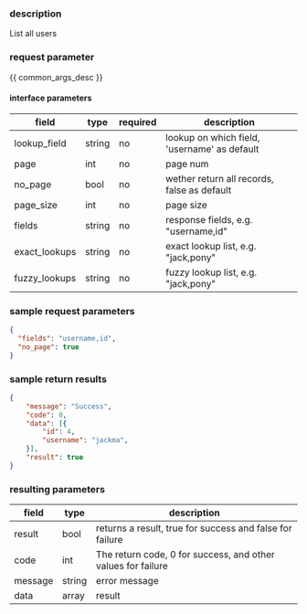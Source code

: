 ### description

List all users

### request parameter

{{ common_args_desc }}


#### interface parameters

| field      |  type      | required   |  description      |
|-----------|------------|--------|------------|
| lookup_field | string | no | lookup on which field, 'username' as default |
| page | int | no | page num |
| no_page | bool | no | wether return all records, false as default |
| page_size | int | no | page size |
| fields | string | no | response fields, e.g. "username,id" |
| exact_lookups | string | no | exact lookup list, e.g. "jack,pony" |
| fuzzy_lookups | string | no | fuzzy lookup list, e.g. "jack,pony" |


### sample request parameters

``` json
{
  "fields": "username,id",
  "no_page": true
}
```

### sample return results

```json
{
    "message": "Success",
    "code": 0,
    "data": [{
        "id": 4,
        "username": "jackma",
    }],
    "result": true
}
```

### resulting parameters

| field      | type      | description      |
|-----------|-----------|-----------|
|result| bool | returns a result, true for success and false for failure |
|code|int|The return code, 0 for success, and other values for failure|
|message|string|error message|
|data| array| result |

